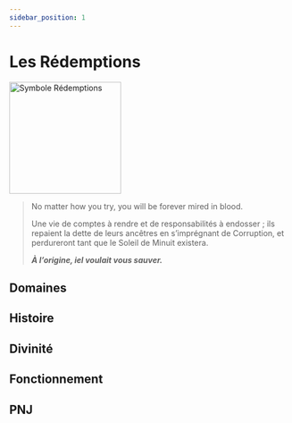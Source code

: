 ```yaml
---
sidebar_position: 1
---
```


# Les Rédemptions

<img src="/img/lignees/redemptions.png" alt="Symbole Rédemptions" width="200"/>

>No matter how you try, you will be forever mired in blood.
>
>Une vie de comptes à rendre et de responsabilités à endosser ; ils repaient la dette de leurs ancêtres en s’imprégnant de Corruption, et perdureront tant que le Soleil de Minuit existera.
>
>***À l’origine, iel voulait vous sauver.***

## Domaines

## Histoire

## Divinité

## Fonctionnement

## PNJ